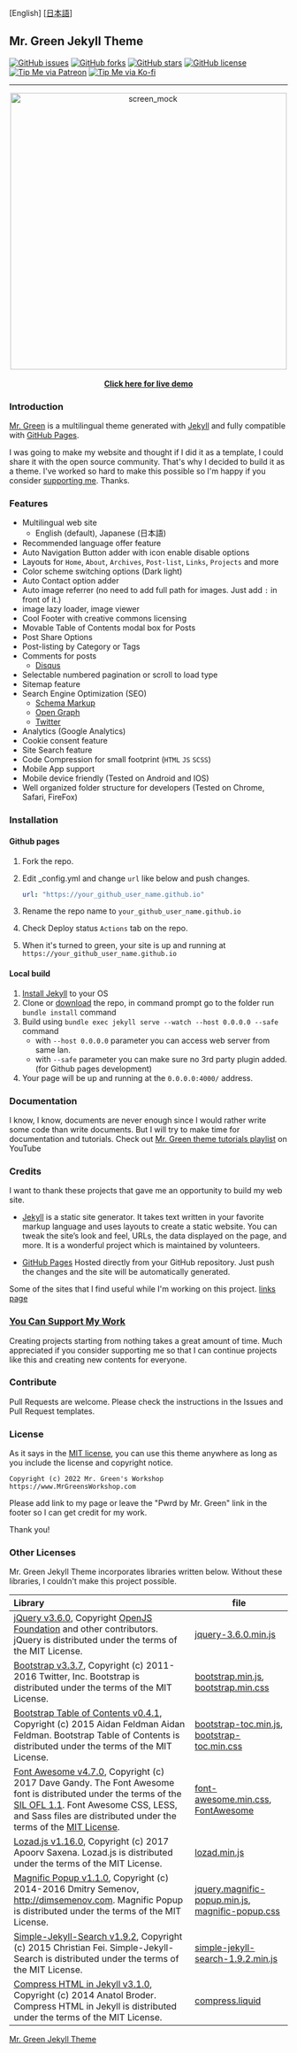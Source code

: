 [English] [[日本語](https://github.com/MrGreensWorkshop/MrGreen-JekyllTheme/blob/main/README-jp.md#readme)]

## Mr. Green Jekyll Theme

<!-- readme -->

[<img src="https://img.shields.io/github/issues/MrGreensWorkshop/MrGreen-JekyllTheme" alt="GitHub issues" data-no-image-viewer>](https://github.com/MrGreensWorkshop/MrGreen-JekyllTheme/issues)
[<img src="https://img.shields.io/github/forks/MrGreensWorkshop/MrGreen-JekyllTheme" alt="GitHub forks" data-no-image-viewer>](https://github.com/MrGreensWorkshop/MrGreen-JekyllTheme/blob/main/README.md#readme)
[<img src="https://img.shields.io/github/stars/MrGreensWorkshop/MrGreen-JekyllTheme" alt="GitHub stars" data-no-image-viewer>](https://github.com/MrGreensWorkshop/MrGreen-JekyllTheme/blob/main/README.md#readme)
[<img src="https://img.shields.io/github/license/MrGreensWorkshop/MrGreen-JekyllTheme" alt="GitHub license" data-no-image-viewer>](https://github.com/MrGreensWorkshop/MrGreen-JekyllTheme/blob/main/LICENSE)
[<img src="https://shields.io/badge/Patreon-Tip%20me-blue?logo=Patreon" alt="Tip Me via Patreon" data-no-image-viewer>](https://patreon.com/MrGreensWorkshop "Tip Me via Patreon")
[<img src="https://shields.io/badge/Ko--fi-Tip%20me-blue?logo=kofi" alt="Tip Me via Ko-fi" data-no-image-viewer>](https://www.ko-fi.com/MrGreensWorkshop "Tip Me via Ko-fi")

---

<div align="center">
  <img src="https://mrgreen-jekylltheme.mrgreensworkshop.com/assets/img/posts/mock1.jpg" height="500" alt="screen_mock">
  <br><br>
  <a href="https://MrGreen-JekyllTheme.MrGreensWorkshop.com" style="font-weight: bold;" >Click here for live demo</a>
</div>

### Introduction

<!-- outline-start -->

[Mr. Green](https://github.com/MrGreensWorkshop/MrGreen-JekyllTheme) is a multilingual theme generated with [Jekyll](https://jekyllrb.com/) and fully compatible with [GitHub Pages](https://pages.github.com/).

<!-- outline-end -->

I was going to make my website and thought if I did it as a template, I could share it with the open source community. That's why I decided to build it as a theme. I've worked so hard to make this possible so I'm happy if you consider [supporting me](https://github.com/MrGreensWorkshop#sponsorship). Thanks.

### Features

- Multilingual web site
  - English (default), Japanese (日本語)
- Recommended language offer feature
- Auto Navigation Button adder with icon enable disable options
- Layouts for `Home`, `About`, `Archives`, `Post-list`, `Links`, `Projects` and more
- Color scheme switching options (Dark light)
- Auto Contact option adder
- Auto image referrer (no need to add full path for images. Just add `:` in front of it.)
- image lazy loader, image viewer
- Cool Footer with creative commons licensing
- Movable Table of Contents modal box for Posts
- Post Share Options
- Post-listing by Category or Tags
- Comments for posts
  - [Disqus](https://disqus.com)
- Selectable numbered pagination or scroll to load type
- Sitemap feature
- Search Engine Optimization (SEO)
  - [Schema Markup](https://schema.org)
  - [Open Graph](https://ogp.me/)
  - [Twitter](https://developer.twitter.com/en/docs/twitter-for-websites/cards/overview/summary)
- Analytics (Google Analytics)
- Cookie consent feature
- Site Search feature
- Code Compression for small footprint (`HTML` `JS` `SCSS`)
- Mobile App support
- Mobile device friendly (Tested on Android and IOS)
- Well organized folder structure for developers (Tested on Chrome, Safari, FireFox)

### Installation

#### Github pages

1. Fork the repo.
1. Edit \_config.yml and change `url` like below and push changes.

   ```yaml
   url: "https://your_github_user_name.github.io"
   ```

1. Rename the repo name to `your_github_user_name.github.io`
1. Check Deploy status `Actions` tab on the repo.
1. When it's turned to green, your site is up and running at `https://your_github_user_name.github.io`

#### Local build

1. [Install Jekyll](https://jekyllrb.com/docs/installation/) to your OS
1. Clone or [download](https://github.com/MrGreensWorkshop/MrGreen-JekyllTheme/releases/latest) the repo, in command prompt go to the folder run `bundle install` command
1. Build using `bundle exec jekyll serve --watch --host 0.0.0.0 --safe` command
   - with `--host 0.0.0.0` parameter you can access web server from same lan.
   - with `--safe` parameter you can make sure no 3rd party plugin added. (for Github pages development)
1. Your page will be up and running at the `0.0.0.0:4000/` address.

### Documentation

I know, I know, documents are never enough since I would rather write some code than write documents. But I will try to make time for documentation and tutorials.
Check out [Mr. Green theme tutorials playlist](https://www.youtube.com/watch?v=Tz5iWWX0WD4&list=PLAymxPbYHgl-fFy5can7uZBMJtFWVcphD) on YouTube

### Credits

I want to thank these projects that gave me an opportunity to build my web site.

- [Jekyll](https://jekyllrb.com/) is a static site generator. It takes text written in your favorite markup language and uses layouts to create a static website. You can tweak the site’s look and feel, URLs, the data displayed on the page, and more. It is a wonderful project which is maintained by volunteers.

- [GitHub Pages](https://pages.github.com/) Hosted directly from your GitHub repository. Just push the changes and the site will be automatically generated.

Some of the sites that I find useful while I'm working on this project. [links page](https://MrGreen-JekyllTheme.MrGreensWorkshop.com/tabs/links.html)

### [You Can Support My Work](https://github.com/MrGreensWorkshop#sponsorship)

Creating projects starting from nothing takes a great amount of time. Much appreciated if you consider supporting me so that I can continue projects like this and creating new contents for everyone.

### Contribute

Pull Requests are welcome. Please check the instructions in the Issues and Pull Request templates.

### License

As it says in the [MIT license](https://github.com/MrGreensWorkshop/MrGreen-JekyllTheme/blob/main/LICENSE), you can use this theme anywhere as long as you include the license and copyright notice.

`Copyright (c) 2022 Mr. Green's Workshop https://www.MrGreensWorkshop.com`

Please add link to my page or leave the "Pwrd by Mr. Green" link in the footer so I can get credit for my work.

Thank you!

### Other Licenses

Mr. Green Jekyll Theme incorporates libraries written below. Without these libraries, I couldn't make this project possible.

| Library                                                                                                                                                                                                                                                                                                                                                              | file                                                                                                                                                                                                                      |
| :------------------------------------------------------------------------------------------------------------------------------------------------------------------------------------------------------------------------------------------------------------------------------------------------------------------------------------------------------------------- | ------------------------------------------------------------------------------------------------------------------------------------------------------------------------------------------------------------------------- |
| [jQuery v3.6.0](https://github.com/jquery/jquery/tree/3.6.0), Copyright [OpenJS Foundation](https://openjsf.org) and other contributors. jQuery is distributed under the terms of the MIT License.                                                                                                                                                                   | [jquery-3.6.0.min.js](https://github.com/MrGreensWorkshop/MrGreen-JekyllTheme/blob/main/assets/js/jquery-3.6.0.min.js)                                                                                                    |
| [Bootstrap v3.3.7](https://github.com/twbs/bootstrap/tree/v3.3.7), Copyright (c) 2011-2016 Twitter, Inc. Bootstrap is distributed under the terms of the MIT License.                                                                                                                                                                                                | [bootstrap.min.js](https://github.com/MrGreensWorkshop/MrGreen-JekyllTheme/blob/main/assets/js/bootstrap.min.js), [bootstrap.min.css](assets/css/bootstrap.min.css)                                                       |
| [Bootstrap Table of Contents v0.4.1](https://github.com/afeld/bootstrap-toc/tree/v0.4.1), Copyright (c) 2015 Aidan Feldman Aidan Feldman. Bootstrap Table of Contents is distributed under the terms of the MIT License.                                                                                                                                             | [bootstrap-toc.min.js](https://github.com/MrGreensWorkshop/MrGreen-JekyllTheme/blob/main/assets/js/bootstrap-toc.min.js), [bootstrap-toc.min.css](assets/css/bootstrap-toc.min.css)                                       |
| [Font Awesome v4.7.0](https://github.com/FortAwesome/Font-Awesome/tree/v4.7.0), Copyright (c) 2017 Dave Gandy. The Font Awesome font is distributed under the terms of the [SIL OFL 1.1](http://scripts.sil.org/OFL). Font Awesome CSS, LESS, and Sass files are distributed under the terms of the [MIT License](https://opensource.org/licenses/mit-license.html). | [font-awesome.min.css](https://github.com/MrGreensWorkshop/MrGreen-JekyllTheme/blob/main/assets/css/font-awesome.min.css), [FontAwesome](https://github.com/MrGreensWorkshop/MrGreen-JekyllTheme/blob/main/assets/fonts/) |
| [Lozad.js v1.16.0](https://github.com/ApoorvSaxena/lozad.js/tree/v1.16.0), Copyright (c) 2017 Apoorv Saxena. Lozad.js is distributed under the terms of the MIT License.                                                                                                                                                                                             | [lozad.min.js](https://github.com/MrGreensWorkshop/MrGreen-JekyllTheme/blob/main/assets/js/lozad.min.js)                                                                                                                  |
| [Magnific Popup v1.1.0](https://github.com/dimsemenov/Magnific-Popup/tree/1.1.0), Copyright (c) 2014-2016 Dmitry Semenov, http://dimsemenov.com. Magnific Popup is distributed under the terms of the MIT License.                                                                                                                                                   | [jquery.magnific-popup.min.js](https://github.com/MrGreensWorkshop/MrGreen-JekyllTheme/blob/main/assets/js/jquery.magnific-popup.min.js), [magnific-popup.css](assets/css/magnific-popup.css)                             |
| [Simple-Jekyll-Search v1.9.2](https://github.com/christian-fei/Simple-Jekyll-Search/tree/v1.9.2), Copyright (c) 2015 Christian Fei. Simple-Jekyll-Search is distributed under the terms of the MIT License.                                                                                                                                                          | [simple-jekyll-search-1.9.2.min.js](https://github.com/MrGreensWorkshop/MrGreen-JekyllTheme/blob/main/assets/js/simple-jekyll-search-1.9.2.min.js)                                                                        |
| [Compress HTML in Jekyll v3.1.0](https://github.com/penibelst/jekyll-compress-html/tree/v3.1.0), Copyright (c) 2014 Anatol Broder. Compress HTML in Jekyll is distributed under the terms of the MIT License.                                                                                                                                                        | [compress.liquid](https://github.com/MrGreensWorkshop/MrGreen-JekyllTheme/blob/main/_layouts/util/compress.liquid)                                                                                                        |

[Mr. Green Jekyll Theme](https://github.com/MrGreensWorkshop/MrGreen-JekyllTheme)
